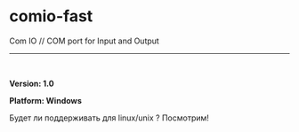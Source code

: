 # comio-fast
Com IO // COM port for Input and Output
**************************************
<br/>
<p>
  <b>Version: 1.0</b>
</p>
<p>
    <b>Platform: Windows</b>

</p>
Будет ли поддерживать для linux/unix ? Посмотрим!
